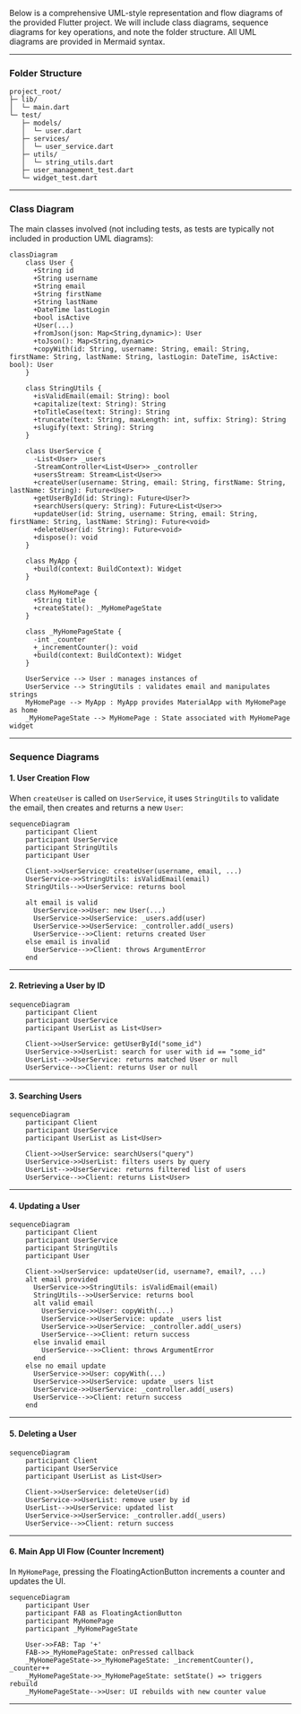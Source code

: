 Below is a comprehensive UML-style representation and flow diagrams of the provided Flutter project. We will include class diagrams, sequence diagrams for key operations, and note the folder structure. All UML diagrams are provided in Mermaid syntax.

---

### Folder Structure

```
project_root/
├─ lib/
│  └─ main.dart
└─ test/
   ├─ models/
   │  └─ user.dart
   ├─ services/
   │  └─ user_service.dart
   ├─ utils/
   │  └─ string_utils.dart
   ├─ user_management_test.dart
   └─ widget_test.dart
```

---

### Class Diagram

The main classes involved (not including tests, as tests are typically not included in production UML diagrams):

```mermaid
classDiagram
    class User {
      +String id
      +String username
      +String email
      +String firstName
      +String lastName
      +DateTime lastLogin
      +bool isActive
      +User(...)
      +fromJson(json: Map<String,dynamic>): User
      +toJson(): Map<String,dynamic>
      +copyWith(id: String, username: String, email: String, firstName: String, lastName: String, lastLogin: DateTime, isActive: bool): User
    }

    class StringUtils {
      +isValidEmail(email: String): bool
      +capitalize(text: String): String
      +toTitleCase(text: String): String
      +truncate(text: String, maxLength: int, suffix: String): String
      +slugify(text: String): String
    }

    class UserService {
      -List<User> _users
      -StreamController<List<User>> _controller
      +usersStream: Stream<List<User>>
      +createUser(username: String, email: String, firstName: String, lastName: String): Future<User>
      +getUserById(id: String): Future<User?>
      +searchUsers(query: String): Future<List<User>>
      +updateUser(id: String, username: String, email: String, firstName: String, lastName: String): Future<void>
      +deleteUser(id: String): Future<void>
      +dispose(): void
    }

    class MyApp {
      +build(context: BuildContext): Widget
    }

    class MyHomePage {
      +String title
      +createState(): _MyHomePageState
    }

    class _MyHomePageState {
      -int _counter
      +_incrementCounter(): void
      +build(context: BuildContext): Widget
    }

    UserService --> User : manages instances of
    UserService --> StringUtils : validates email and manipulates strings
    MyHomePage --> MyApp : MyApp provides MaterialApp with MyHomePage as home
    _MyHomePageState --> MyHomePage : State associated with MyHomePage widget

```

---

### Sequence Diagrams

#### 1. User Creation Flow

When `createUser` is called on `UserService`, it uses `StringUtils` to validate the email, then creates and returns a new `User`:

```mermaid
sequenceDiagram
    participant Client
    participant UserService
    participant StringUtils
    participant User

    Client->>UserService: createUser(username, email, ...)
    UserService->>StringUtils: isValidEmail(email)
    StringUtils-->>UserService: returns bool

    alt email is valid
      UserService->>User: new User(...)
      UserService->>UserService: _users.add(user)
      UserService->>UserService: _controller.add(_users)
      UserService-->>Client: returns created User
    else email is invalid
      UserService-->>Client: throws ArgumentError
    end
```

---

#### 2. Retrieving a User by ID

```mermaid
sequenceDiagram
    participant Client
    participant UserService
    participant UserList as List<User>

    Client->>UserService: getUserById("some_id")
    UserService->>UserList: search for user with id == "some_id"
    UserList-->>UserService: returns matched User or null
    UserService-->>Client: returns User or null
```

---

#### 3. Searching Users

```mermaid
sequenceDiagram
    participant Client
    participant UserService
    participant UserList as List<User>

    Client->>UserService: searchUsers("query")
    UserService->>UserList: filters users by query
    UserList-->>UserService: returns filtered list of users
    UserService-->>Client: returns List<User>
```

---

#### 4. Updating a User

```mermaid
sequenceDiagram
    participant Client
    participant UserService
    participant StringUtils
    participant User

    Client->>UserService: updateUser(id, username?, email?, ...)
    alt email provided
      UserService->>StringUtils: isValidEmail(email)
      StringUtils-->>UserService: returns bool
      alt valid email
        UserService->>User: copyWith(...)
        UserService->>UserService: update _users list
        UserService->>UserService: _controller.add(_users)
        UserService-->>Client: return success
      else invalid email
        UserService-->>Client: throws ArgumentError
      end
    else no email update
      UserService->>User: copyWith(...)
      UserService->>UserService: update _users list
      UserService->>UserService: _controller.add(_users)
      UserService-->>Client: return success
    end
```

---

#### 5. Deleting a User

```mermaid
sequenceDiagram
    participant Client
    participant UserService
    participant UserList as List<User>

    Client->>UserService: deleteUser(id)
    UserService->>UserList: remove user by id
    UserList-->>UserService: updated list
    UserService->>UserService: _controller.add(_users)
    UserService-->>Client: return success
```

---

#### 6. Main App UI Flow (Counter Increment)

In `MyHomePage`, pressing the FloatingActionButton increments a counter and updates the UI.

```mermaid
sequenceDiagram
    participant User
    participant FAB as FloatingActionButton
    participant MyHomePage
    participant _MyHomePageState

    User->>FAB: Tap '+'
    FAB->>_MyHomePageState: onPressed callback
    _MyHomePageState->>_MyHomePageState: _incrementCounter(), _counter++
    _MyHomePageState->>_MyHomePageState: setState() => triggers rebuild
    _MyHomePageState-->>User: UI rebuilds with new counter value
```

---